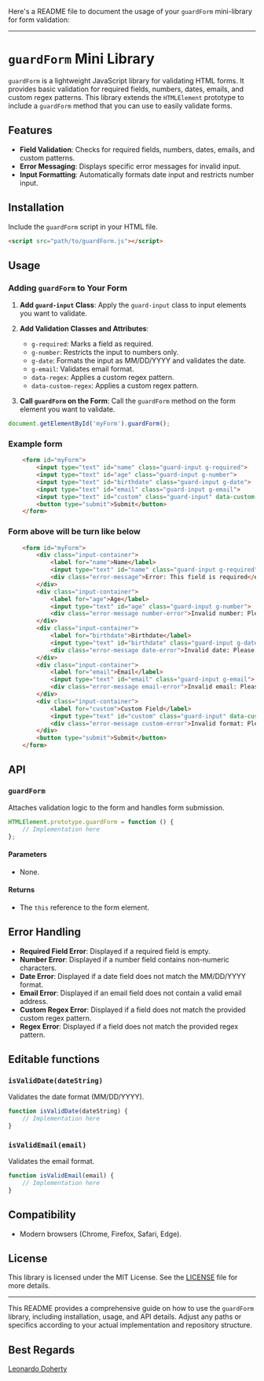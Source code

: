 Here's a README file to document the usage of your `guardForm` mini-library for form validation:

---

# `guardForm` Mini Library

`guardForm` is a lightweight JavaScript library for validating HTML forms. It provides basic validation for required fields, numbers, dates, emails, and custom regex patterns. This library extends the `HTMLElement` prototype to include a `guardForm` method that you can use to easily validate forms.

## Features

- **Field Validation**: Checks for required fields, numbers, dates, emails, and custom patterns.
- **Error Messaging**: Displays specific error messages for invalid input.
- **Input Formatting**: Automatically formats date input and restricts number input.

## Installation

Include the `guardForm` script in your HTML file. 

```html
<script src="path/to/guardForm.js"></script>
```

## Usage

### Adding `guardForm` to Your Form

1. **Add `guard-input` Class**: Apply the `guard-input` class to input elements you want to validate.
2. **Add Validation Classes and Attributes**:
   - `g-required`: Marks a field as required.
   - `g-number`: Restricts the input to numbers only.
   - `g-date`: Formats the input as MM/DD/YYYY and validates the date.
   - `g-email`: Validates email format.
   - `data-regex`: Applies a custom regex pattern.
   - `data-custom-regex`: Applies a custom regex pattern.

3. **Call `guardForm` on the Form**: Call the `guardForm` method on the form element you want to validate.

```javascript
document.getElementById('myForm').guardForm();
```

### Example form

```HTML 
    <form id="myForm">
        <input type="text" id="name" class="guard-input g-required">
        <input type="text" id="age" class="guard-input g-number">
        <input type="text" id="birthdate" class="guard-input g-date">
        <input type="text" id="email" class="guard-input g-email">
        <input type="text" id="custom" class="guard-input" data-custom-regex="^[a-zA-Z]+$">
        <button type="submit">Submit</button>
    </form>
```

### Form above will be turn like below

```HTML 
    <form id="myForm">
        <div class="input-container">
            <label for="name">Name</label>
            <input type="text" id="name" class="guard-input g-required">
            <div class="error-message">Error: This field is required</div>
        </div>
        <div class="input-container">
            <label for="age">Age</label>
            <input type="text" id="age" class="guard-input g-number">
            <div class="error-message number-error">Invalid number: Please enter a valid number</div>
        </div>
        <div class="input-container">
            <label for="birthdate">Birthdate</label>
            <input type="text" id="birthdate" class="guard-input g-date">
            <div class="error-message date-error">Invalid date: Please enter a valid date in the format MM/DD/YYYY</div>
        </div>
        <div class="input-container">
            <label for="email">Email</label>
            <input type="text" id="email" class="guard-input g-email">
            <div class="error-message email-error">Invalid email: Please enter a valid email address</div>
        </div>
        <div class="input-container">
            <label for="custom">Custom Field</label>
            <input type="text" id="custom" class="guard-input" data-custom-regex="^[a-zA-Z]+$">
            <div class="error-message custom-error">Invalid format: Please use the correct format</div>
        </div>
        <button type="submit">Submit</button>
    </form>
```

## API

### `guardForm`

Attaches validation logic to the form and handles form submission.

```javascript
HTMLElement.prototype.guardForm = function () {
    // Implementation here
};
```

#### Parameters

- None.

#### Returns

- The `this` reference to the form element.

## Error Handling

- **Required Field Error**: Displayed if a required field is empty.
- **Number Error**: Displayed if a number field contains non-numeric characters.
- **Date Error**: Displayed if a date field does not match the MM/DD/YYYY format.
- **Email Error**: Displayed if an email field does not contain a valid email address.
- **Custom Regex Error**: Displayed if a field does not match the provided custom regex pattern.
- **Regex Error**: Displayed if a field does not match the provided regex pattern.

## Editable functions

### `isValidDate(dateString)`

Validates the date format (MM/DD/YYYY).

```javascript
function isValidDate(dateString) {
    // Implementation here
}
```

### `isValidEmail(email)`

Validates the email format.

```javascript
function isValidEmail(email) {
    // Implementation here
}
```

## Compatibility

- Modern browsers (Chrome, Firefox, Safari, Edge).

## License

This library is licensed under the MIT License. See the [LICENSE](LICENSE) file for more details.

---

This README provides a comprehensive guide on how to use the `guardForm` library, including installation, usage, and API details. Adjust any paths or specifics according to your actual implementation and repository structure.

## Best Regards
[Leonardo Doherty](https://eldoherty.github.io/resume-portofolios/)